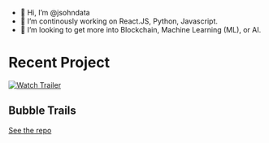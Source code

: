 - 👋 Hi, I’m @jsohndata
- 🌱 I’m continously working on React.JS, Python, Javascript.
- 💞️ I’m looking to get more into Blockchain, Machine Learning (ML), or AI.

<!---
jsohndata/jsohndata is a ✨ special ✨ repository because its `README.md` (this file) appears on your GitHub profile.
You can click the Preview link to take a look at your changes.
--->

# Recent Project
[![Watch Trailer]([./src/readme-bubble-trails.gif](https://raw.githubusercontent.com/jsohndata/bubble-trails-javascript/main/src/readme-bubble-trails.gif))](https://www.youtube.com/watch?v=6Nhmg4nCPXE)

## Bubble Trails
[See the repo](https://github.com/jsohndata/bubble-trails-javascript)
